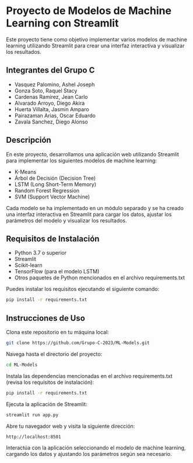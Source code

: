 # Proyecto de Modelos de Machine Learning con Streamlit

Este proyecto tiene como objetivo implementar varios modelos de machine learning utilizando Streamlit para crear una interfaz interactiva y visualizar los resultados.

## Integrantes del Grupo C

- Vasquez Palomino, Ashel Joseph
- Gonza Soto, Raquel Stacy
- Cardenas Ramirez, Jean Carlo
- Alvarado Arroyo, Diego Akira
- Huerta Villalta, Jasmin Amparo
- Pairazaman Arias, Oscar Eduardo
- Zavala Sanchez, Diego Alonso

## Descripción

En este proyecto, desarrollamos una aplicación web utilizando Streamlit para implementar los siguientes modelos de machine learning:

- K-Means
- Árbol de Decisión (Decision Tree)
- LSTM (Long Short-Term Memory)
- Random Forest Regression
- SVM (Support Vector Machine)

Cada modelo se ha implementado en un módulo separado y se ha creado una interfaz interactiva en Streamlit para cargar los datos, ajustar los parámetros del modelo y visualizar los resultados.

## Requisitos de Instalación

- Python 3.7 o superior
- Streamlit
- Scikit-learn
- TensorFlow (para el modelo LSTM)
- Otros paquetes de Python mencionados en el archivo requirements.txt

Puedes instalar los requisitos ejecutando el siguiente comando:

```bash
pip install -r requirements.txt
```

## Instrucciones de Uso
Clona este repositorio en tu máquina local:

```bash
git clone https://github.com/Grupo-C-2023/ML-Models.git
```

Navega hasta el directorio del proyecto:
```bash
cd ML-Models
```

Instala las dependencias mencionadas en el archivo requirements.txt (revisa los requisitos de instalación):
```bash
pip install -r requirements.txt
```
Ejecuta la aplicación de Streamlit:

```bash
streamlit run app.py
```
Abre tu navegador web y visita la siguiente dirección:
```bash
http://localhost:8501
```
Interactúa con la aplicación seleccionando el modelo de machine learning, cargando los datos y ajustando los parámetros según sea necesario.